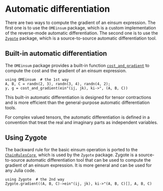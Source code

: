 # Automatic differentiation

There are two ways to compute the gradient of an einsum expression. The first one is to use the `OMEinsum` package, which is a custom implementation of the reverse-mode automatic differentiation. The second one is to use the [`Zygote`](https://github.com/FluxML/Zygote.jl) package, which is a source-to-source automatic differentiation tool.

## Built-in automatic differentiation
The `OMEinsum` package provides a built-in function [`cost_and_gradient`](@ref) to compute the cost and the gradient of an einsum expression.

```@repl autodiff
using OMEinsum  # the 1st way
A, B, C = randn(2, 3), randn(3, 4), randn(4, 2);
y, g = cost_and_gradient(ein"(ij, jk), ki->", (A, B, C))
```
This built-in automatic differentiation is designed for tensor contractions and is more efficient than the general-purpose automatic differentiation tools.

For complex valued tensors, the automatic differentiation is defined in a convention that treat the real and imaginary parts as independent variables.

## Using Zygote
The backward rule for the basic einsum operation is ported to the [`ChainRulesCore`](https://github.com/JuliaDiff/ChainRulesCore.jl), which is used by the `Zygote` package.
Zygote is a source-to-source automatic differentiation tool that can be used to compute the gradient of an einsum expression.
It is more general and can be used for any Julia code.
```@repl autodiff
using Zygote  # the 2nd way
Zygote.gradient((A, B, C)->ein"(ij, jk), ki->"(A, B, C)[], A, B, C)
```